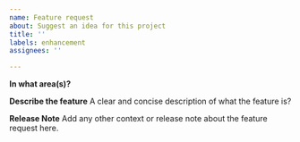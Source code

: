 ```yaml
---
name: Feature request
about: Suggest an idea for this project
title: ''
labels: enhancement
assignees: ''

---
```


**In what area(s)?**

**Describe the feature**
A clear and concise description of what the feature is?

**Release Note**
Add any other context or release note about the feature request here.

